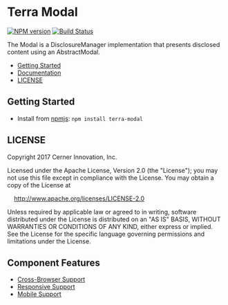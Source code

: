 # Terra Modal


[![NPM version](http://img.shields.io/npm/v/terra-modal.svg)](https://www.npmjs.org/package/terra-modal)
[![Build Status](https://travis-ci.org/cerner/terra-framework.svg?branch=master)](https://travis-ci.org/cerner/terra-framework)

The Modal is a DisclosureManager implementation that presents disclosed content using an AbstractModal.

- [Getting Started](#getting-started)
- [Documentation](https://github.com/cerner/terra-framework/tree/master/packages/terra-modal/docs)
- [LICENSE](#license)

## Getting Started

- Install from [npmjs](https://www.npmjs.com): `npm install terra-modal`

## LICENSE

Copyright 2017 Cerner Innovation, Inc.

Licensed under the Apache License, Version 2.0 (the "License"); you may not use this file except in compliance with the License. You may obtain a copy of the License at

&nbsp;&nbsp;&nbsp;&nbsp;http://www.apache.org/licenses/LICENSE-2.0

Unless required by applicable law or agreed to in writing, software distributed under the License is distributed on an "AS IS" BASIS, WITHOUT WARRANTIES OR CONDITIONS OF ANY KIND, either express or implied. See the License for the specific language governing permissions and limitations under the License.

## Component Features
* [Cross-Browser Support](https://github.com/cerner/terra-core/wiki/Component-Features#cross-browser-support)
* [Responsive Support](https://github.com/cerner/terra-core/wiki/Component-Features#responsive-support)
* [Mobile Support](https://github.com/cerner/terra-core/wiki/Component-Features#mobile-support)
